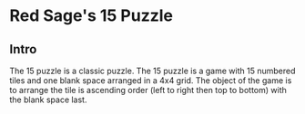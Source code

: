 # Red Sage's 15 Puzzle

## Intro
The 15 puzzle is a classic puzzle. The 15 puzzle is a game with 15 numbered tiles and one blank space arranged in a 4x4 grid. The object of the game is to arrange the tile is ascending order (left to right then top to bottom) with the blank space last.

